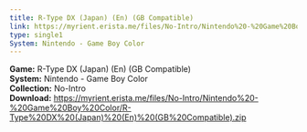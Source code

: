 ```yaml
---
title: R-Type DX (Japan) (En) (GB Compatible)
link: https://myrient.erista.me/files/No-Intro/Nintendo%20-%20Game%20Boy%20Color/R-Type%20DX%20(Japan)%20(En)%20(GB%20Compatible).zip
type: single1
System: Nintendo - Game Boy Color
---
```

<b>Game:</b> R-Type DX (Japan) (En) (GB Compatible)<br>
<b>System:</b> Nintendo - Game Boy Color<br>
<b>Collection:</b> No-Intro<br>
<b>Download:</b> https://myrient.erista.me/files/No-Intro/Nintendo%20-%20Game%20Boy%20Color/R-Type%20DX%20(Japan)%20(En)%20(GB%20Compatible).zip